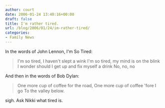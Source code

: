 ```yaml
---
author: court
date: 2006-01-24 13:40:16+00:00
draft: false
title: I'm rather tired.
url: /blog/2006/01/24/im-rather-tired/
categories:
- Family News
---
```


In the words of John Lennon, I'm So Tired:



<blockquote>I'm so tired, I haven't slept a wink
I'm so tired, my mind is on the blink
I wonder should I get up and fix myself a drink
No, no, no</blockquote>



And then in the words of Bob Dylan:



<blockquote>One more cup of coffee for the road,
One more cup of coffee 'fore I go
To the valley below.</blockquote>



sigh.  Ask Nikki what tired is.
